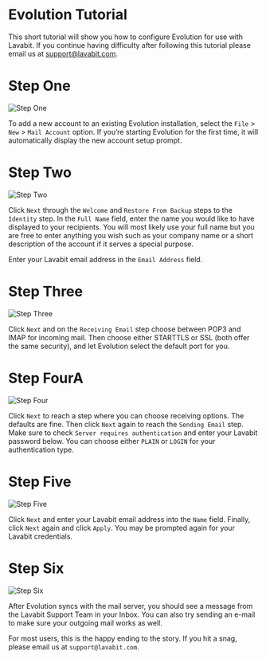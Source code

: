 
# Evolution Tutorial

This short tutorial will show you how to configure Evolution for use with Lavabit.
If you continue having difficulty after following this tutorial please email us at support@lavabit.com.

# Step One

![Step One](https://github.com/lavabit/tutorials/evolution/step1.png "Step One")

To add a new account to an existing Evolution installation, select the `File` > `New` > `Mail Account` option.
If you’re starting Evolution for the first time, it will automatically display the new account setup prompt.

# Step Two

![Step Two](https://github.com/lavabit/tutorials/evolution/step2.png "Step Two")

Click `Next` through the `Welcome` and `Restore From Backup` steps to the `Identity` step. In the `Full Name`
field, enter the name you would like to have displayed to your recipients. You will most likely use your full
name but you are free to enter anything you wish such as your company name or a short description of the
account if it serves a special purpose.

Enter your Lavabit email address in the `Email Address` field.

# Step Three

![Step Three](https://github.com/lavabit/tutorials/evolution/step3.png "Step Three")

Click `Next` and on the `Receiving Email` step choose between POP3 and IMAP for incoming mail. Then choose either
STARTTLS or SSL (both offer the same security), and let Evolution select the default port for you.

# Step FourA

![Step Four](https://github.com/lavabit/tutorials/evolution/step4.png "Step Four")

Click `Next` to reach a step where you can choose receiving options. The defaults are fine. Then click `Next` again
to reach the `Sending Email` step. Make sure to check `Server requires authentication` and enter your Lavabit
password below. You can choose either `PLAIN` or `LOGIN` for your authentication type.

# Step Five

![Step Five](https://github.com/lavabit/tutorials/evolution/step5.png "Step Five")

Click `Next` and enter your Lavabit email address into the `Name` field. Finally, click `Next` again and click
`Apply`. You may be prompted again for your Lavabit credentials.

# Step Six

![Step Six](https://github.com/lavabit/tutorials/evolution/step6.png "Step Six")

After Evolution syncs with the mail server, you should see a message from the Lavabit Support Team in your Inbox.
You can also try sending an e-mail to make sure your outgoing mail works as well.

For most users, this is the happy ending to the story. If you hit a snag, please email us at `support@lavabit.com`.

